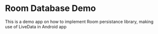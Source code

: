 # Room Database Demo
 This is a demo app on how to implement Room persistance library, making use of LiveData in Android app
